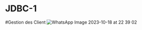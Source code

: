 # JDBC-1
#Gestion des Client
![WhatsApp Image 2023-10-18 at 22 39 02](https://github.com/NassimaOuardine/JDBC-1/assets/147509426/8bc1f43e-04f6-4554-baec-1c208bd23117)
